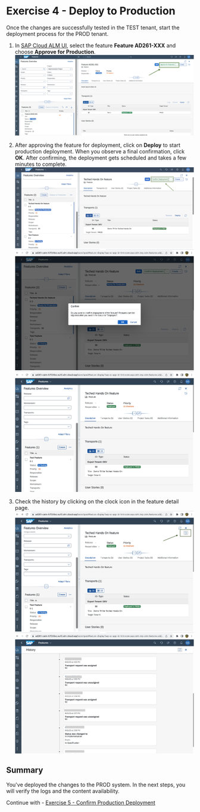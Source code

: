 # Exercise 4 - Deploy to Production 

Once the changes are successfully tested in the TEST tenant, start the deployment process for the PROD tenant.
1. In [SAP Cloud ALM UI](https://ad261-calm-h7f2r9xc.eu10.alm.cloud.sap/launchpad#Shell-home),
select the feature **Feature AD261-XXX** and choose **Approve for Production**.  
    <img width="500" alt="image" src="images/ALMFeatureApproveDeployment.png">

2. After approving the feature for deployment, click on **Deploy** to start production deployment.
When you observe a final confirmation, click **OK**.  After confirming, the deployment gets scheduled and takes a few minutes to complete.  
    <img width="500" alt="image" src="images/ALM-confirm-prod-deployment.png">  
    <img width="500" alt="image" src="images/ALM-Confirm-OK-Prod.png">  
    <img width="500" alt="image" src="images/ALM-deployed-OK.png">  

3. Check the history by clicking on the clock icon in the feature detail page. 
    <img width="500" alt="image" src="images/ALM-History.png">  
    <img width="500" alt="image" src="images/ALM-History-Full.png">  


## Summary

You've deployed the changes to the PROD system. In the next steps, you will verify the logs and the content availability.  

Continue with - [Exercise 5 - Confirm Production Deployment](../ex5/README.md)
